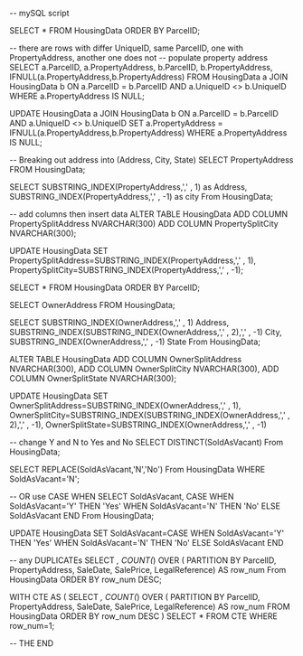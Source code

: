 -- mySQL script

SELECT *
FROM HousingData
ORDER BY ParcelID;

-- there are rows with differ UniqueID, same ParcelID, one with PropertyAddress, another one does not
-- populate property address
SELECT a.ParcelID, a.PropertyAddress, b.ParcelID, b.PropertyAddress, IFNULL(a.PropertyAddress,b.PropertyAddress)
FROM HousingData a
JOIN HousingData b ON a.ParcelID = b.ParcelID AND a.UniqueID <> b.UniqueID
WHERE a.PropertyAddress IS NULL;

UPDATE HousingData a
JOIN HousingData b ON a.ParcelID = b.ParcelID AND a.UniqueID <> b.UniqueID
SET a.PropertyAddress = IFNULL(a.PropertyAddress,b.PropertyAddress)
WHERE a.PropertyAddress IS NULL;

-- Breaking out address into (Address, City, State)
SELECT PropertyAddress
FROM HousingData;

SELECT SUBSTRING_INDEX(PropertyAddress,',' , 1) as Address,
SUBSTRING_INDEX(PropertyAddress,',' , -1) as city
From HousingData;

-- add columns then insert data
ALTER TABLE HousingData
ADD COLUMN  PropertySplitAddress NVARCHAR(300)
ADD COLUMN  PropertySplitCity NVARCHAR(300);

UPDATE HousingData
SET PropertySplitAddress=SUBSTRING_INDEX(PropertyAddress,',' , 1),
PropertySplitCity=SUBSTRING_INDEX(PropertyAddress,',' , -1);


SELECT *
FROM HousingData
ORDER BY ParcelID;


SELECT OwnerAddress
FROM HousingData;

SELECT SUBSTRING_INDEX(OwnerAddress,',' , 1) Address,
SUBSTRING_INDEX(SUBSTRING_INDEX(OwnerAddress,',' , 2),',' , -1) City,
SUBSTRING_INDEX(OwnerAddress,',' , -1) State
From HousingData;

ALTER TABLE HousingData
ADD COLUMN OwnerSplitAddress NVARCHAR(300),
ADD COLUMN OwnerSplitCity NVARCHAR(300),
ADD COLUMN OwnerSplitState NVARCHAR(300);


UPDATE HousingData
SET OwnerSplitAddress=SUBSTRING_INDEX(OwnerAddress,',' , 1),
OwnerSplitCity=SUBSTRING_INDEX(SUBSTRING_INDEX(OwnerAddress,',' , 2),',' , -1),
OwnerSplitState=SUBSTRING_INDEX(OwnerAddress,',' , -1)

-- change Y and N to Yes and No
SELECT DISTINCT(SoldAsVacant)
From HousingData;

SELECT REPLACE(SoldAsVacant,'N','No') 
From HousingData
WHERE SoldAsVacant='N';

-- OR use CASE WHEN
SELECT SoldAsVacant,
CASE
    WHEN SoldAsVacant='Y' THEN 'Yes'
    WHEN SoldAsVacant='N' THEN 'No'
    ELSE SoldAsVacant
		END
From HousingData;

UPDATE HousingData
SET SoldAsVacant=CASE
    WHEN SoldAsVacant='Y' THEN 'Yes'
    WHEN SoldAsVacant='N' THEN 'No'
    ELSE SoldAsVacant
		END
		
-- any DUPLICATEs
SELECT *, COUNT(*) OVER (
PARTITION BY ParcelID,
PropertyAddress,
SaleDate,
SalePrice,
LegalReference) AS row_num
From HousingData
ORDER BY row_num DESC;


WITH CTE AS (
SELECT *, COUNT(*) OVER (
PARTITION BY ParcelID,
PropertyAddress,
SaleDate,
SalePrice,
LegalReference) AS row_num
FROM HousingData
ORDER BY row_num DESC
)
SELECT *
FROM CTE
WHERE row_num=1;

-- THE END

